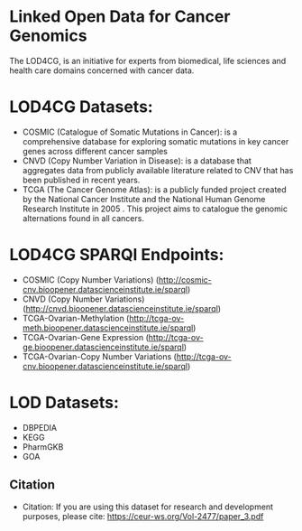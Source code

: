 # Linked Open Data for Cancer Genomics

The LOD4CG, is an initiative for experts from biomedical, life sciences and health care domains concerned with cancer data.

# LOD4CG Datasets: 

* COSMIC (Catalogue of Somatic Mutations in Cancer): is a comprehensive database for exploring somatic mutations in key cancer
genes across different cancer samples
* CNVD (Copy Number Variation in Disease): is a database that aggregates data from publicly available literature related to
CNV that has been published in recent years. 
* TCGA (The Cancer Genome Atlas): is a publicly funded project created by the National Cancer Institute and the National Human Genome Research Institute in 2005 . This project aims to catalogue
the genomic alternations found in all cancers.

# LOD4CG SPARQl Endpoints:
* COSMIC (Copy Number Variations) (http://cosmic-cnv.bioopener.datascienceinstitute.ie/sparql)
* CNVD (Copy Number Variations) (http://cnvd.bioopener.datascienceinstitute.ie/sparql)
* TCGA-Ovarian-Methylation (http://tcga-ov-meth.bioopener.datascienceinstitute.ie/sparql)
* TCGA-Ovarian-Gene Expression (http://tcga-ov-ge.bioopener.datascienceinstitute.ie/sparql)
* TCGA-Ovarian-Copy Number Variations (http://tcga-ov-cnv.bioopener.datascienceinstitute.ie/sparql)


# LOD Datasets:
* DBPEDIA
* KEGG
* PharmGKB
* GOA

## Citation
- Citation: If you are using this dataset for research and development purposes, please cite: https://ceur-ws.org/Vol-2477/paper_3.pdf


